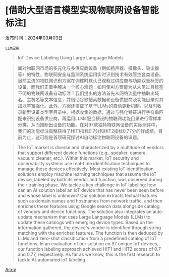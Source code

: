 # [借助大型语言模型实现物联网设备智能标注]

发布时间：2024年03月03日

`LLM应用`

> IoT Device Labeling Using Large Language Models

> 面对物联网市场的多元化与多供应商设备（例如扬声器、摄像头、吸尘器等）的特性，物联网安全与监测系统运用实时识别技术有效管控各类设备。目前主流的物联网识别方案在训练时默认已观察过供应商与功能双重标签的设备，而我们正着手解决一个核心难题：如何使AI方案能为从未见过且标签不明的物联网设备自动标注？我们提出的方法首先从网络流量中抽取出域名、主机名等文本信息，并借助谷歌搜索数据和设备供应商及功能目录对其加以丰富强化。此外，方案还搭载了基于LLMs的自动更新机制，以及时收录新型设备类型至目录中。根据收集的数据，通过与强化特征进行字符串匹配来识别设备供应商，再运用LLMs配合预设的物联网功能目录进行零样本分类，从而推断出设备的功能。在对97款独特物联网设备的实际测评中，我们的功能标注策略获得了HIT1指标0.7分和HIT2指标0.77分的好成绩。目前为止，这可能是首项研究探讨AI自动标注物联网设备的课题。

> The IoT market is diverse and characterized by a multitude of vendors that support different device functions (e.g., speaker, camera, vacuum cleaner, etc.). Within this market, IoT security and observability systems use real-time identification techniques to manage these devices effectively. Most existing IoT identification solutions employ machine learning techniques that assume the IoT device, labeled by both its vendor and function, was observed during their training phase. We tackle a key challenge in IoT labeling: how can an AI solution label an IoT device that has never been seen before and whose label is unknown?
  Our solution extracts textual features such as domain names and hostnames from network traffic, and then enriches these features using Google search data alongside catalog of vendors and device functions. The solution also integrates an auto-update mechanism that uses Large Language Models (LLMs) to update these catalogs with emerging device types. Based on the information gathered, the device's vendor is identified through string matching with the enriched features. The function is then deduced by LLMs and zero-shot classification from a predefined catalog of IoT functions.
  In an evaluation of our solution on 97 unique IoT devices, our function labeling approach achieved HIT1 and HIT2 scores of 0.7 and 0.77, respectively. As far as we know, this is the first research to tackle AI-automated IoT labeling.

[Arxiv](https://arxiv.org/abs/2403.01586)